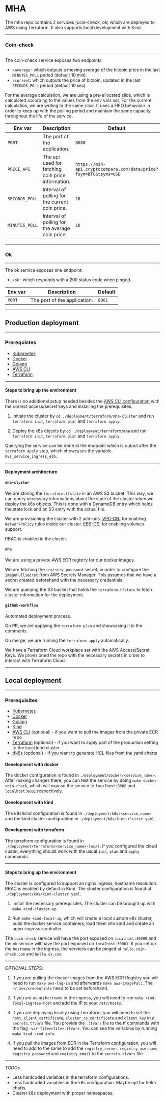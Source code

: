 # MHA

The mha repo contains 2 services (coin-check, ok) which are deployed to AWS 
using Terraform. It also supports local development with Kind.

---
### Coin-check
---
The coin-check service exposes two endpoints:
- `/average` : which outputs a moving average of the bitcoin price in the last 
`MINUTES_POLL` period (default 10 min).
- `/current`: which outputs the price of bitcoin, updated in the last `SECONDS_POLL` 
period (default 10 sec).

For the average calculation, we are using a pre-allocated slice, which is 
calculated according to the values from the env vars set.
For the current calculation, we are writing to the same slice. It uses a FIFO
behaviour in order to keep up with the polling period and maintain the same
capacity throughout the life of the service.


|  Env var           | Description                                       | Default                                                                | 
|  -------------     | ------------------------------------------------- | ---------------------------------------------------------------------  |
|  `PORT`            | The port of the application.                      | `8080`                                                                 |
|  `PRICE_API`       | The api used for fetching coin price information. | `https://min-api.cryptocompare.com/data/price?fsym=BTC&tsyms=USD`      |
|  `SECONDS_POLL`    | Interval of polling for the current coin price.   | `10`                                                                   |
|  `MINUTES_POLL`    | Interval of polling for the average coin price.   | `10`                                                                   |

---
### Ok
---
The ok service exposes one endpoint:
- `/ok` : which responds with a 200 status code when pinged.

|  Env var           | Description                                       | Default                                                                | 
|  -------------     | ------------------------------------------------- | ---------------------------------------------------------------------  |
|  `PORT`            | The port of the application.                      | `8081`                                                                 |

---
## Production deployment
---

### Prerequistes

- [Kubernetes]("https://kubernetes.io/docs/setup/")
- [Docker]("https://docs.docker.com/engine/install/ubuntu/")
- [Golang]("https://go.dev/doc/install")
- [AWS CLI]("https://docs.aws.amazon.com/cli/latest/userguide/getting-started-install.html")
- [Terraform]("https://developer.hashicorp.com/terraform/tutorials/aws-get-started/install-cli") 

---

#### Steps to bring up the environment

There is no additional setup needed besides the [AWS CLI configuration]("https://docs.aws.amazon.com/cli/latest/userguide/cli-authentication-user.html") with the 
correct access/secret keys and installing the prerequisites.

1) Initiate the cluster by `cd ./deployment/terraform/mha-cluster` and run
`terraform init`, `terraform plan` and `terraform apply`.

1) Deploy the k8s objects by `cd ./deployment/terraform/mha` and run
`terraform init`, `terraform plan` and `terraform apply`.

Querying the service can be done at the endpoint which is output after the `terraform
apply` step, which showcases the variable `k8s_service_ingress_elb`.

---

#### Deployment architecture


#### `mha-cluster`

We are storing the `terraform.tfstate` in an AWS S3 bucket. This way, we can query
necessary informations about the state of the cluster when we deploy the k8s objects.
This is done with a DynamoDB entry which holds the state lock and an S3 entry with 
the actual file.

We are provisioning the cluster with 2 add-ons. [VPC-CNI]("https://docs.aws.amazon.com/eks/latest/userguide/managing-vpc-cni.html")
for enabling `NetworkPolicy` rules inside our cluster. [EBS-CSI]("https://docs.aws.amazon.com/eks/latest/userguide/ebs-csi.html")
for enabling volumes support.

RBAC is enabled in the cluster.

#### `mha`

We are using a private AWS ECR registry for our docker images.

We are fetching the `registry_password` secret, in order to configure the `imagePullSecret`
from AWS Secrets Manager. This assumes that we have a secret created beforehand with
the necessary credentials.

We are querying the S3 bucket that holds the `terraform.tfstate` to fetch cluster
information for the deployment.

#### `github-workflow`

Automated deployment process.

On PR, we are applying the `terraform plan` and showcasing it in the comments.

On merge, we are running the `terraform apply` automatically.

We have a Terraform Cloud workplace set with the AWS Access/Secret Keys. We 
provisioned the repo with the necessary secrets in order to interact with 
Terraform Cloud. 

---
## Local deployment
---

### Prerequisites

- [Kubernetes]("https://kubernetes.io/docs/setup/")
- [Docker]("https://docs.docker.com/engine/install/ubuntu/")
- [Golang]("https://go.dev/doc/install")
- [Kind]("https://kind.sigs.k8s.io/docs/user/quick-start/")
- [AWS CLI]("https://docs.aws.amazon.com/cli/latest/userguide/getting-started-install.html") (optional) - if you want to pull the images from the private ECR repo
- [Terraform]("https://developer.hashicorp.com/terraform/tutorials/aws-get-started/install-cli") (optional) - if you want to apply part of the production setting 
to the local kind cluster
- [tfk8s]("https://github.com/jrhouston/tfk8s") (optional) - if you want to generate HCL files from the yaml charts

#### Development with docker
The docker configuration is found in `./deployment/docker/<service_name>`.
After making changes there, you can test the service by doing `make docker-coin-check`,
which will expose the service to `localhost:8000` and `localhost:8001` respectively.

#### Development with kind
The k8s/kind configuration is found in `./deployment/k8s/<service_name>` and the kind 
cluster configuration in `./deployment/k8s/kind-cluster.yaml`.

#### Development with terraform
The terraform configuration is found in `./deployment/terraform/<service_name>-local`.
If you configured the cloud custer, everything should work with the usual `init`,
`plan` and `apply` commands.

---

#### Steps to bring up the environment

The cluster is configured to support an nginx ingress, hostname resolution. 
RBAC is enabled by default in Kind. The cluster configuration is found at 
`./deployment/k8s/kind-cluster.yaml`.

1) Install the necessary prerequisites. 
The cluster can be brought up with `make kind-cluster-up`. 

2) Run `make kind-local-up`, which will create a local custom k8s cluster, build 
the docker service containers, load them into kind and create an nginx-ingress-controller.


The `coin-check` service will have the port exposed on `localhost:30000` and the 
`ok` service will have the port exposed on `localhost:30001`. If you set up the 
`hostname` in the ingress, the services can be pinged at `hello.coin-check.com` 
and `hello.ok.com`.

---

*OPTIONAL STEPS*:

1) If you are pulling the docker images from the AWS ECR Registry you will need
to run `make aws-log-in` and afterwards `make aws-imagePull`. The `~/.aws/credentials` 
need to be set beforehand.

2) If you are using `hostname` in the ingress, you will need to run `make kind-local-ingress-host`
and add the IP to your `/etc/hosts`.

3) If you are deploying locally using Terraform, you will need to set the `host`,
`client_certificate`, `cluster_ca_certificate` and `client_key` in a `secrets.tfvars` file.
You provide the `.tfvars` file to the tf commands with the flag `-var-file=<file>.tfvars`.
You can see the variables by running `make kind-cred-info`. 

4) If you pull the images from ECR in the Terraform configuration, you will need to add to the same 
to add the `registry_server`, `registry_username`, `registry_password` and 
`registry_email` to the `secrets.tfvars` file.

---

*TODOs*

- Less hardcoded variables in the terraform configurations.
- Less hardcoded variables in the k8s configuration. Maybe opt for helm charts.
- Clearer k8s deployment with proper namespaces.
